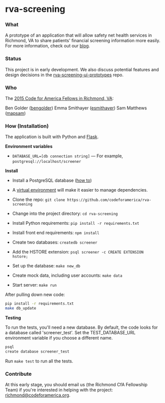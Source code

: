 # rva-screening

### What

A prototype of an application that will allow safety net health services in Richmond, VA to share patients' financial screening information more easily. For more information, check out our [blog](rva.codeforamerica.org).

### Status

This project is in early development. We also discuss potential features and design decisions in the [rva-screening-ui-prototypes](https://github.com/codeforamerica/rva-screening-ui-prototypes) repo.

### Who

The [2015 Code for America Fellows in Richmond, VA](http://www.codeforamerica.org/governments/rva-community-partners/):

Ben Golder ([bengolder](//github.com/bengolder))
Emma Smithayer ([esmithayer](//github.com/esmithayer))
Sam Matthews ([mapsam](//github.com/mapsam))

### How (Installation)

The application is built with Python and [Flask](http://flask.pocoo.org/).

**Environment variables**
* `DATABASE_URL=[db connection string]` — For example, `postgresql://localhost/screener`

**Install**
* Install a PostgreSQL database ([how to](https://github.com/codeforamerica/howto/blob/master/PostgreSQL.md))
* A [virtual environment](https://github.com/codeforamerica/howto/blob/master/Python-Virtualenv.md) will make it easier to manage dependencies.
* Clone the repo: ```git clone https://github.com/codeforamerica/rva-screening```
* Change into the project directory: ```cd rva-screening```
* Install Python requirements: ```pip install -r requirements.txt```
* Install front end requirements: ```npm install```
* Create two databases: ```createdb screener```
* Add the HSTORE extension: ```psql screener -c CREATE EXTENSION hstore;```


* Set up the database: ```make new_db```
* Create mock data, including user accounts: ```make data```
* Start server: ```make run```

After pulling down new code:

```bash
pip install -r requirements.txt
make db_update
```

**Testing**

To run the tests, you'll need a new database. By default, the code looks for a database called 'screener_test'. Set the TEST_DATABASE_URL environment variable if you choose a different name.
```bash
psql
create database screener_test
```
Run ```make test``` to run all the tests.

### Contribute

At this early stage, you should email us (the Richmond CfA Fellowship Team) if you're interested in helping with the project:
[richmond@codeforamerica.org](mailto:richmond@codeforamerica.org).
